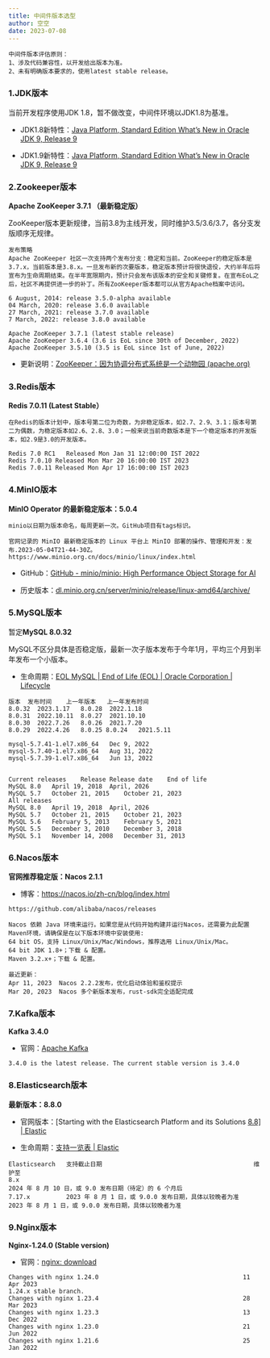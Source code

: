 ```yaml
---
title: 中间件版本选型
author: 空空
date: 2023-07-08
---
```


```
中间件版本评估原则：
1、涉及代码兼容性，以开发给出版本为准。
2、未有明确版本要求的，使用latest stable release。
```



### 1.JDK版本

当前开发程序使用JDK 1.8，暂不做改变，中间件环境以JDK1.8为基准。

- JDK1.8新特性：[Java Platform, Standard Edition What’s New in Oracle JDK 9, Release 9](https://docs.oracle.com/javase/9/whatsnew/toc.htm#JSNEW-GUID-C23AFD78-C777-460B-8ACE-58BE5EA681F6)

- JDK1.9新特性：[Java Platform, Standard Edition What’s New in Oracle JDK 9, Release 9](https://docs.oracle.com/javase/9/whatsnew/toc.htm#JSNEW-GUID-C23AFD78-C777-460B-8ACE-58BE5EA681F6)



### 2.Zookeeper版本

**Apache ZooKeeper 3.7.1 （最新稳定版）**

ZooKeeper版本更新规律，当前3.8为主线开发，同时维护3.5/3.6/3.7，各分支发版顺序无规律。

```
发布策略
Apache ZooKeeper 社区一次支持两个发布分支：稳定和当前。ZooKeeper的稳定版本是3.7.x，当前版本是3.8.x。一旦发布新的次要版本，稳定版本预计将很快退役，大约半年后将宣布为生命周期结束。在半年宽限期内，预计只会发布该版本的安全和关键修复。在宣布EoL之后，社区不再提供进一步的补丁。所有ZooKeeper版本都可以从官方Apache档案中访问。

6 August, 2014: release 3.5.0-alpha available
04 March, 2020: release 3.6.0 available
27 March, 2021: release 3.7.0 available
7 March, 2022: release 3.8.0 available

Apache ZooKeeper 3.7.1 (latest stable release)
Apache ZooKeeper 3.6.4 (3.6 is EoL since 30th of December, 2022)
Apache ZooKeeper 3.5.10 (3.5 is EoL since 1st of June, 2022)
```

- 更新说明：[ZooKeeper：因为协调分布式系统是一个动物园 (apache.org)](https://zookeeper.apache.org/doc/r3.8.1/releasenotes.html)



### 3.Redis版本

**Redis 7.0.11 (Latest Stable）**

```
在Redis的版本计划中，版本号第二位为奇数，为非稳定版本，如2.7、2.9、3.1；版本号第二为偶数，为稳定版本如2.6、2.8、3.0；一般来说当前奇数版本是下一个稳定版本的开发版本，如2.9是3.0的开发版本。

Redis 7.0 RC1   Released Mon Jan 31 12:00:00 IST 2022
Redis 7.0.10 Released Mon Mar 20 16:00:00 IST 2023
Redis 7.0.11 Released Mon Apr 17 16:00:00 IST 2023
```



### 4.MinIO版本

**MinIO Operator 的最新稳定版本：5.0.4**

```
minio以日期为版本命名，每周更新一次。GitHub项目有tags标识。

官网记录的 MinIO 最新稳定版本的 Linux 平台上 MinIO 部署的操作、管理和开发：发布.2023-05-04T21-44-30Z。
https://www.minio.org.cn/docs/minio/linux/index.html
```

- GitHub：[GitHub - minio/minio: High Performance Object Storage for AI](https://github.com/minio/minio)

- 历史版本：[dl.minio.org.cn/server/minio/release/linux-amd64/archive/](https://dl.minio.org.cn/server/minio/release/linux-amd64/archive/)



### 5.MySQL版本

暂定**MySQL 8.0.32**

MySQL不区分具体是否稳定版，最新一次子版本发布于今年1月，平均三个月到半年发布一个小版本。

- 生命周期：[EOL MySQL | End of Life (EOL) | Oracle Corporation | Lifecycle](https://endoflife.software/applications/databases/mysql)

```
版本	发布时间	上一年版本	上一年发布时间
8.0.32	2023.1.17	8.0.28	2022.1.18
8.0.31	2022.10.11	8.0.27	2021.10.10
8.0.30	2022.7.26	8.0.26	2021.7.20
8.0.29	2022.4.26	8.0.25 8.0.24	2021.5.11

mysql-5.7.41-1.el7.x86_64	Dec 9, 2022
mysql-5.7.40-1.el7.x86_64	Aug 31, 2022
mysql-5.7.39-1.el7.x86_64	Jun 13, 2022


Current releases	Release	Release date	End of life	
MySQL 8.0	April 19, 2018	April, 2026	
MySQL 5.7	October 21, 2015	October 21, 2023	
All releases
MySQL 8.0	April 19, 2018	April, 2026	
MySQL 5.7	October 21, 2015	October 21, 2023	
MySQL 5.6	February 5, 2013	February 5, 2021	
MySQL 5.5	December 3, 2010	December 3, 2018	
MySQL 5.1	November 14, 2008	December 31, 2013
```



### 6.Nacos版本

**官网推荐稳定版：Nacos 2.1.1**

- 博客：https://nacos.io/zh-cn/blog/index.html

```
https://github.com/alibaba/nacos/releases

Nacos 依赖 Java 环境来运行。如果您是从代码开始构建并运行Nacos，还需要为此配置 Maven环境，请确保是在以下版本环境中安装使用:
64 bit OS，支持 Linux/Unix/Mac/Windows，推荐选用 Linux/Unix/Mac。
64 bit JDK 1.8+；下载 & 配置。
Maven 3.2.x+；下载 & 配置。

最近更新：
Apr 11, 2023  Nacos 2.2.2发布，优化启动体验和鉴权提示
Mar 20, 2023  Nacos 多个新版本发布，rust-sdk完全适配完成
```



### 7.Kafka版本

**Kafka 3.4.0**

- 官网：[Apache Kafka](https://kafka.apache.org/downloads)

```
3.4.0 is the latest release. The current stable version is 3.4.0
```



### 8.Elasticsearch版本

**最新版本：8.8.0**

- 官网版本：[Starting with the Elasticsearch Platform and its Solutions [8.8\] | Elastic](https://www.elastic.co/guide/en/welcome-to-elastic/8.8/index.html)

- 生命周期：[支持一览表 | Elastic](https://www.elastic.co/cn/support/matrix)

```
Elasticsearch	支持截止日期											维护至
8.x																	2024 年 8 月 10 日，或 9.0 发布日期（待定）的 6 个月后
7.17.x			2023 年 8 月 1 日，或 9.0.0 发布日期，具体以较晚者为准	 2023 年 8 月 1 日，或 9.0.0 发布日期，具体以较晚者为准
```



### 9.Nginx版本

**Nginx-1.24.0 (Stable version)**

- 官网：[nginx: download](https://nginx.org/en/download.html)

```
Changes with nginx 1.24.0                                        11 Apr 2023
1.24.x stable branch.
Changes with nginx 1.23.4                                        28 Mar 2023
Changes with nginx 1.23.3                                        13 Dec 2022
Changes with nginx 1.23.0                                        21 Jun 2022
Changes with nginx 1.21.6                                        25 Jan 2022
```

